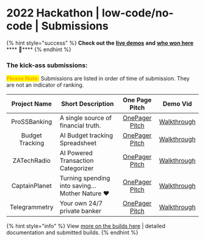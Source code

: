 # 2022 Hackathon | low-code/no-code | Submissions

{% hint style="success" %}
**Check out the** [**live demos**](https://youtu.be/ByacBXl9Muk?t=1068) **and** [**who won here**](https://youtu.be/ByacBXl9Muk?t=5540) **** :unicorn:****
{% endhint %}

### The kick-ass submissions:

<mark style="color:orange;">**Please Note:**</mark> Submissions are listed in order of time of submission. They are not an indicator of ranking.&#x20;

|   Project Name  | Short Description                              |                                             One Page Pitch                                            |                                              Demo Vid                                              |
| :-------------: | ---------------------------------------------- | :---------------------------------------------------------------------------------------------------: | :------------------------------------------------------------------------------------------------: |
|   ProSSBanking  | A single source of financial truth.            |  [OnePager Pitch](https://drive.google.com/file/d/12RYiGyLucTMObqXEwbCFPyquibtDUQen/view?usp=sharing) | [Walkthrough](https://drive.google.com/file/d/1V\_pLjoSQjy1XmTffe0lgjgaHatF4lopd/view?usp=sharing) |
| Budget Tracking | AI Budget tracking Spreadsheet                 |  [OnePager Pitch](https://drive.google.com/file/d/1Ng8I0mKufm7UVTlr4bd6ul181Qminj7R/view?usp=sharing) |  [Walkthrough](https://drive.google.com/file/d/1CDM7Myu4WyO-RztSHPVIdvoYSrW3aYw0/view?usp=sharing) |
|   ZATechRadio   | AI Powered Transaction Categorizer             |  [OnePager Pitch](https://drive.google.com/file/d/123e5JUwjsO3jORL9EX5sZdN5nEHr8F47/view?usp=sharing) |  [Walkthrough](https://drive.google.com/file/d/1oWhjem0AXijTzjThcquqdkp8caUk2wnC/view?usp=sharing) |
|  CaptainPlanet  | Turning spending into saving… Mother Nature ❤️ |  [OnePager Pitch](https://drive.google.com/file/d/1Ze5-hQ3rvGlN8vl25BNb53NK7LaVyk1Q/view?usp=sharing) |  [Walkthrough](https://drive.google.com/file/d/1gvJOav4V4ScLgP8lSLI99zfjJkwWuqj7/view?usp=sharing) |
|  Telegrammetry  | Your own 24/7 private banker                   | [OnePager Pitch](https://drive.google.com/file/d/1mLjBW\_xwABud0eNlDRaYmlz7zloa-wqf/view?usp=sharing) | [Walkthrough](https://drive.google.com/file/d/1bFM8l696\_5LiHA3eOWXcuqkEEquTRBBY/view?usp=sharing) |

{% hint style="info" %}
View [more on the builds here](https://docs.google.com/spreadsheets/d/1zhVFOl0QylRMF7pVjmClR\_Sg1XmBe7nSXvHd-\_7Wv54/edit?usp=sharing) | detailed documentation and submitted builds.
{% endhint %}
